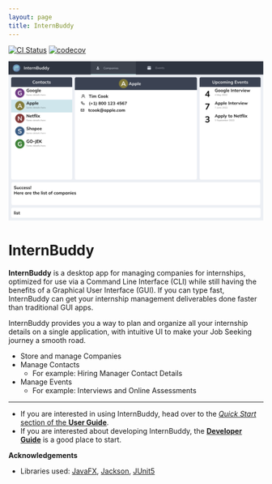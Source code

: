 ```yaml
---
layout: page
title: InternBuddy
---
```


[![CI Status](https://github.com/AY2122S2-CS2103T-W14-3/tp/workflows/Java%20CI/badge.svg)](https://github.com/AY2122S2-CS2103T-W14-3/tp/actions)
[![codecov](https://codecov.io/gh/CS2103T-W14-3/tp/branch/master/graph/badge.svg?token=IHVW9KCP82)](https://codecov.io/gh/CS2103T-W14-3/tp)

![Ui](images/Ui.png)

# InternBuddy
**InternBuddy** is a desktop app for managing companies for internships, optimized for use via a Command Line Interface (CLI) while still having the benefits of a Graphical User Interface (GUI).
If you can type fast, InternBuddy can get your internship management deliverables done faster than traditional GUI apps.

InternBuddy provides you a way to plan and organize all your internship details on a single application, with intuitive
UI to make your Job Seeking journey a smooth road.
* Store and manage Companies
* Manage Contacts
    * For example:  Hiring Manager Contact Details
* Manage Events
    * For example: Interviews and Online Assessments
---
* If you are interested in using InternBuddy, head over to the [_Quick Start_ section of the **User Guide**](UserGuide.html#quick-start).
* If you are interested about developing InternBuddy, the [**Developer Guide**](DeveloperGuide.html) is a good place to start.


**Acknowledgements**

* Libraries used: [JavaFX](https://openjfx.io/), [Jackson](https://github.com/FasterXML/jackson), [JUnit5](https://github.com/junit-team/junit5)
